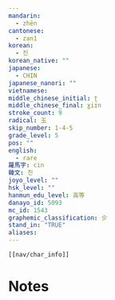 ```yaml
---
mandarin:
  - zhēn
cantonese:
  - zan1
korean:
  - 진
korean_native: ""
japanese:
  - CHIN
japanese_nanori: ""
vietnamese:
middle_chinese_initial: ʈ
middle_chinese_final: ɣiɪn
stroke_count: 9
radical: 玉
skip_number: 1-4-5
grade_level: 5
pos: ""
english:
  - rare
羅馬字: cin
韓文: 친
joyo_level: ""
hsk_level: ""
hanmun_edu_level: 高等
danayo_id: 5093
mc_id: 1543
graphemic_classification: 㐱
stand_in: "TRUE"
aliases:
---
```

```meta-bind-embed
[[nav/char_info]]
```

# Notes
